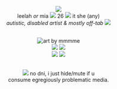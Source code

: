 <div align='center'> 
  <img src='https://64.media.tumblr.com/d2fc35206f2b62751645c531b66638b5/60198fbe7c838325-d1/s75x75_c1/9f9cb45a6f1702fa0054d7e4c33bad59aaf4b781.gifv'>
  <br>leelah <i>or</i> mia <img src='https://64.media.tumblr.com/f16e2576067d447b3dee6500aee4f441/33482cf83af8f0c3-f8/s75x75_c1/3c125658f9e52a2d5ee702458a2b3b1fc73896ef.gifv'> 26 <img src='https://64.media.tumblr.com/f16e2576067d447b3dee6500aee4f441/33482cf83af8f0c3-f8/s75x75_c1/3c125658f9e52a2d5ee702458a2b3b1fc73896ef.gifv'> it she (any)
  <br> <i>autistic, disabled artist & mostly off-tab</i> <img src='https://64.media.tumblr.com/f10384e799ef52d469decc6fa7074225/872cdb22ea8617e0-0d/s75x75_c1/f1e7c1c1916faca89e9b6a74a3c6d968ddcf2d61.gifv'>

 <br> <img src='https://files.catbox.moe/xi309r.png' title='art by mmmme'>
  <br><img src='https://64.media.tumblr.com/9de58bd3cf2f502360a6f2078a06a890/33482cf83af8f0c3-5f/s250x400/709d02324b034b5f57f060a1f12f68789ca1a718.gifv'> <img src='https://64.media.tumblr.com/27a6dc37f3b0cedb93fb7fd72d2cd101/68e393feeeee9c91-5a/s250x400/c037452893f585643ef51c188dc5825e5765e13b.gifv'>
  <br> <img src='https://files.catbox.moe/sc8ljp.gif'> <img src='https://64.media.tumblr.com/7988bd4d951f2ed69ed7719f8ff1cf5d/415a1175c7f3ef38-a5/s250x400/a14a390acfff0f29af568f28cf64fa12f4937e4f.gifv'>
  
<br> <img src='https://64.media.tumblr.com/69b9919d0857ee1a7512b48d8b5d5726/33482cf83af8f0c3-b1/s75x75_c1/d2a287933cd00e4bf3ddde2d9a08951f3b6c0fab.gifv'> no dni, i just hide/mute if u
<br>consume egregiously problematic media.
